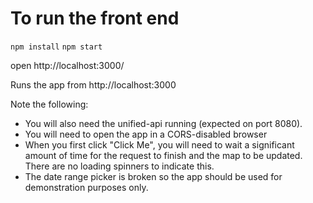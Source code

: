 # To run the front end

`npm install`
`npm start`

open http://localhost:3000/

Runs the app from http://localhost:3000

Note the following:
* You will also need the unified-api running (expected on port 8080).
* You will need to open the app in a CORS-disabled browser
* When you first click "Click Me", you will need to wait a significant amount of time for the request
to finish and the map to be updated. There are no loading spinners to indicate this.
* The date range picker is broken so the app should be used for demonstration purposes only.
